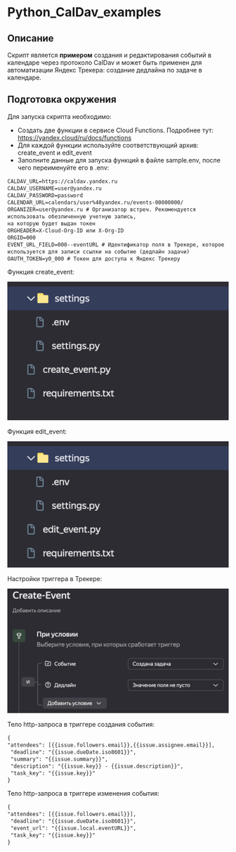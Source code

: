 # Python_CalDav_examples

## Описание

Скрипт является **примером** создания и редактирования событий в календаре через протоколо CalDav и может быть применен для автоматизации Яндекс Трекера:
создание дедлайна по задаче в календаре.

## Подготовка окружения

Для запуска скрипта необходимо:

- Создать две функции в сервисе Cloud Functions. Подробнее тут: https://yandex.cloud/ru/docs/functions
- Для каждой функции используйте соответствующий архив: create_event и edit_event
- Заполните данные для запуска функций в файле sample.env, после чего переименуйте его в .env:

```
CALDAV_URL=https://caldav.yandex.ru
CALDAV_USERNAME=user@yandex.ru
CALDAV_PASSWORD=password
CALENDAR_URL=calendars/user%40yandex.ru/events-00000000/
ORGANIZER=user@yandex.ru # Организатор встреч. Рекомендуется использовать обезличенную учетную запись,
на которую будет выдан токен
ORGHEADER=X-Cloud-Org-ID или X-Org-ID
ORGID=000
EVENT_URL_FIELD=000--eventURL # Идентификатор поля в Трекере, которое используется для записи ссылки на событие (дедлайн задачи)
OAUTH_TOKEN=y0_000 # Токен для доступа к Яндекс Трекеру
```
Функция create_event:

![alt text](image.png)

Функция edit_event:

![alt text](image-1.png)

Настройки триггера в Трекере:

![alt text](image-2.png)

Тело http-запроса в триггере создания события:
```
{
"attendees": [{{issue.followers.email}},{{issue.assignee.email}}],
 "deadline": "{{issue.dueDate.iso8601}}",
 "summary": "{{issue.summary}}",
 "description": "{{issue.key}} - {{issue.description}}",
 "task_key": "{{issue.key}}"
}
```

Тело http-запроса в триггере изменения события:
```
{
"attendees": [{{issue.followers.email}}],
 "deadline": "{{issue.dueDate.iso8601}}",
 "event_url": "{{issue.local.eventURL}}",
 "task_key": "{{issue.key}}"
}
```
